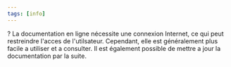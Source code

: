 ```yaml
---
tags: [info]
---
```


?
La documentation en ligne nécessite une connexion Internet, ce qui peut restreindre l'acces de l'utilsateur.
Cependant, elle est généralement plus facile a utiliser et a consulter. Il est également possible de mettre a jour la documentation par la suite.